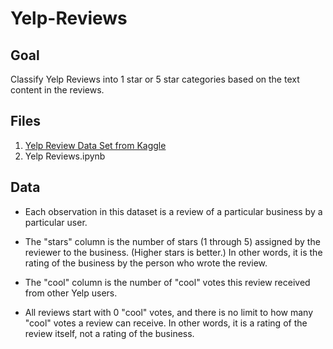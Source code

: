 # Yelp-Reviews

## Goal
Classify Yelp Reviews into 1 star or 5 star categories based on the text content in the reviews. 

## Files
1. [Yelp Review Data Set from Kaggle](https://www.kaggle.com/c/yelp-recsys-2013)
2. Yelp Reviews.ipynb

## Data
- Each observation in this dataset is a review of a particular business by a particular user.

- The "stars" column is the number of stars (1 through 5) assigned by the reviewer to the business. (Higher stars is better.) In other words, it is the rating of the business by the person who wrote the review.

- The "cool" column is the number of "cool" votes this review received from other Yelp users. 

- All reviews start with 0 "cool" votes, and there is no limit to how many "cool" votes a review can receive. In other words, it is a rating of the review itself, not a rating of the business.
